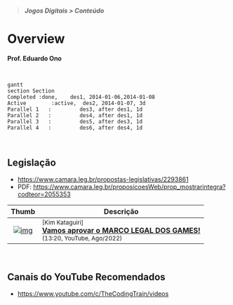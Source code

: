 > <h5>Jogos Digitais > Conteúdo</h5>

# Overview

__Prof. Eduardo Ono__

&nbsp;

```mermaid
gantt
section Section
Completed :done,    des1, 2014-01-06,2014-01-08
Active        :active,  des2, 2014-01-07, 3d
Parallel 1   :         des3, after des1, 1d
Parallel 2   :         des4, after des1, 1d
Parallel 3   :         des5, after des3, 1d
Parallel 4   :         des6, after des4, 1d
```

&nbsp;

## Legislação

* https://www.camara.leg.br/propostas-legislativas/2293861
* PDF: https://www.camara.leg.br/proposicoesWeb/prop_mostrarintegra?codteor=2055353

| Thumb | Descrição |
| :-: | --- |
| [![img](https://img.youtube.com/vi/83HrGnJyUEc/default.jpg)](https://www.youtube.com/watch?v=83HrGnJyUEc&t=204s) | <sup>[Kim Kataguiri]</sup><br>[__Vamos aprovar o MARCO LEGAL DOS GAMES!__](https://www.youtube.com/watch?v=83HrGnJyUEc&t=204s)<br><sub>(13:20, YouTube, Ago/2022)</sub>

&nbsp;

## Canais do YouTube Recomendados

* https://www.youtube.com/c/TheCodingTrain/videos

&nbsp;
